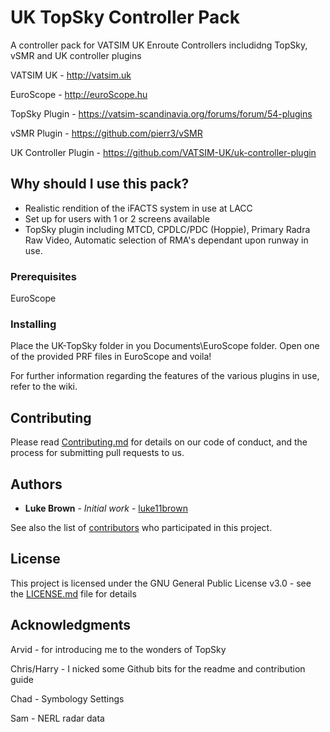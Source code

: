 # UK TopSky Controller Pack

A controller pack for VATSIM UK Enroute Controllers includidng TopSky, vSMR and UK controller plugins

VATSIM UK - http://vatsim.uk

EuroScope - http://euroScope.hu

TopSky Plugin - https://vatsim-scandinavia.org/forums/forum/54-plugins

vSMR Plugin - https://github.com/pierr3/vSMR

UK Controller Plugin - https://github.com/VATSIM-UK/uk-controller-plugin

## Why should I use this pack?

- Realistic rendition of the iFACTS system in use at LACC
- Set up for users with 1 or 2 screens available
- TopSky plugin including MTCD, CPDLC/PDC (Hoppie), Primary Radra Raw Video, Automatic selection of RMA's dependant upon runway in use.

### Prerequisites

EuroScope

### Installing

Place the UK-TopSky folder in you Documents\EuroScope folder. Open one of the provided PRF files in EuroScope and voila!

For further information regarding the features of the various plugins in use, refer to the wiki.

## Contributing

Please read [Contributing.md](https://github.com/luke11brown/UK-TopSky-Controller-Pack/blob/master/Contributing.md) for details on our code of conduct, and the process for submitting pull requests to us.

## Authors

* **Luke Brown** - *Initial work* - [luke11brown](https://github.com/luke11brown)

See also the list of [contributors](https://github.com/your/project/contributors) who participated in this project.

## License

This project is licensed under the GNU General Public License v3.0 - see the [LICENSE.md](LICENSE.md) file for details

## Acknowledgments

Arvid - for introducing me to the wonders of TopSky

Chris/Harry - I nicked some Github bits for the readme and contribution guide

Chad - Symbology Settings

Sam - NERL radar data

